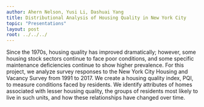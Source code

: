 ```yaml
---
author: Ahern Nelson, Yusi Li, Dashuai Yang
title: Distributional Analysis of Housing Quality in New York City
topic: "Presentations"
layout: post
root: ../../../
---
```


Since the 1970s, housing quality has improved dramatically; however, some housing stock sectors continue to face poor conditions, and some specific maintenance deficiencies continue to show higher prevalence. For this project, we analyze survey responses to the New York City Housing and Vacancy Survey from 1991 to 2017. We create a housing quality index, PQI, to measure conditions faced by residents. We identify attributes of homes associated with lesser housing quality, the groups of residents most likely to live in such units, and how these relationships have changed over time.
